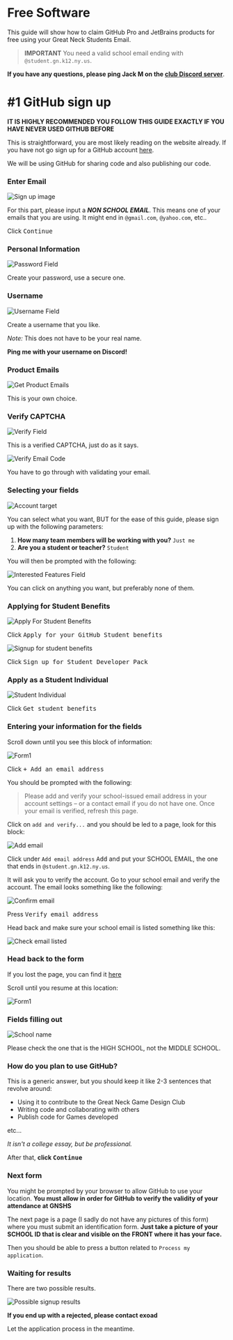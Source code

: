 # Free Software

This guide will show how to claim GitHub Pro and JetBrains products for free using your Great Neck Students Email.

> **IMPORTANT**
> You need a valid school email ending with `@student.gn.k12.ny.us`.

**If you have any questions, please ping Jack M on the [club Discord server](https://discord.gg/dZ2q3gaPjB)**.

# #1 GitHub sign up

**IT IS HIGHLY RECOMMENDED YOU FOLLOW THIS GUIDE EXACTLY IF YOU HAVE NEVER USED GITHUB BEFORE**

This is straightforward, you are most likely reading on the website already. If you have not go sign up for a GitHub account [here](https://github.com/signup?ref_cta=Sign+up&ref_loc=header+logged+out&ref_page=%2F&source=header-home).

We will be using GitHub for sharing code and also publishing our code.

### Enter Email

![Sign up image](/res/free_software/github_signup_email.png)

For this part, please input a ***NON SCHOOL EMAIL***. This means one of your emails that you are using. It might end in `@gmail.com`, `@yahoo.com`, etc..

Click <kbd>Continue</kbd>

### Personal Information

![Password Field](/res/free_software/github_signup_password.png)

Create your password, use a secure one.

### Username

![Username Field](/res/free_software/github_signup_username.png)

Create a username that you like.

*Note:* This does not have to be your real name.

**Ping me with your username on Discord!**

### Product Emails

![Get Product Emails](/res/free_software/github_signup_productupdates.png)

This is your own choice.

### Verify CAPTCHA

![Verify Field](/res/free_software/github_signup_verifyintegrity.png)

This is a verified CAPTCHA, just do as it says.

![Verify Email Code](/res/free_software/github_signup_emailcode.png)

You have to go through with validating your email.

### Selecting your fields

![Account target](/res/free_software/github_signup_accounttarget.png)

You can select what you want, BUT for the ease of this guide, please sign up with the following parameters:

1. **How many team members will be working with you?** `Just me`
2. **Are you a student or teacher?** `Student`


You will then be prompted with the following:

![Interested Features Field](/res/free_software/github_signup_interestedfeatures.png)

You can click on anything you want, but preferably none of them.

### Applying for Student Benefits
![Apply For Student Benefits](/res/free_software/github_signup_applyforstudentbenefits.png)

Click <kbd>Apply for your GitHub Student benefits</kbd>

![Signup for student benefits](res/free_software/github_signup_signupstudentbenefits.png)

Click <kbd>Sign up for Student Developer Pack</kbd>

### Apply as a Student Individual

![Student Individual](res/free_software/github_signup_studentindividual.png)

Click <kbd>Get student benefits</kbd>

### Entering your information for the fields

Scroll down until you see this block of information:

![Form1](res/free_software/github_signup_form1.png)

Click <kbd>+ Add an email address</kbd>

You should be prompted with the following:

> Please add and verify your school-issued email address in your account settings – or a contact email if you do not have one. Once your email is verified, refresh this page.

Click on `add and verify...` and you should be led to a page, look for this block:

![Add email](res/free_software/github_signup_add_email.png)

Click under `Add email address` <kbd>Add</kbd> and put your SCHOOL EMAIL, the one that ends in `@student.gn.k12.ny.us`.

It will ask you to verify the account. Go to your school email and verify the account. The email looks something like the following:

![Confirm email](res/free_software/github_signup_confirmemail.png)

Press <kbd>Verify email address</kbd>

Head back and make sure your school email is listed something like this:

![Check email listed](res/free_software/github_signup_emailchecklisted.png)

### Head back to the form

If you lost the page, you can find it [here](https://education.github.com/discount_requests/application)

Scroll until you resume at this location:

![Form1](res/free_software/github_signup_form1.png)

### Fields filling out

![School name](res/free_software/github_signup_schoolname.png)

Please check the one that is the HIGH SCHOOL, not the MIDDLE SCHOOL.

### How do you plan to use GitHub?

This is a generic answer, but you should keep it like 2-3 sentences that revolve around:
* Using it to contribute to the Great Neck Game Design Club
* Writing code and collaborating with others
* Publish code for Games developed

etc...

*It isn't a college essay, but be professional.*

After that, **click <kbd>Continue</kbd>**

### Next form

You might be prompted by your browser to allow GitHub to use your location. **You must allow in order for GitHub to verify the validity of your attendance at GNSHS**

The next page is a page (I sadly do not have any pictures of this form) where you must submit an identification form. **Just take a picture of your SCHOOL ID that is clear and visible on the FRONT where it has your face.**

Then you should be able to press a button related to `Process my application`.

### Waiting for results

There are two possible results.

![Possible signup results](res/free_software/github_signup_results.png)

**If you end up with a rejected, please contact exoad**

Let the application process in the meantime.

